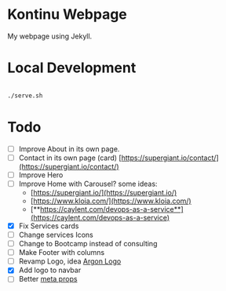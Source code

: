 # Kontinu Webpage

My webpage using Jekyll.


# Local Development

```bash

./serve.sh

```


# Todo
- [ ] Improve About in its own page.
- [ ] Contact in its own page (card) [https://supergiant.io/contact/](https://supergiant.io/contact/)
- [ ] Improve Hero
- [ ] Improve Home with Carousel? some ideas:
    - [https://supergiant.io/](https://supergiant.io/)
    - [https://www.kloia.com/](https://www.kloia.com/)
    - [**https://caylent.com/devops-as-a-service**](https://caylent.com/devops-as-a-service)
- [X] Fix Services cards
- [ ] Change services Icons
- [ ] Change to Bootcamp instead of consulting
- [ ] Make Footer with columns
- [ ] Revamp Logo, idea [Argon Logo](https://demos.creative-tim.com/argon-design-system/assets/img/brand/white.png)
- [x] Add logo to navbar
- [ ] Better [meta props](https://support.google.com/webmasters/answer/35624) 